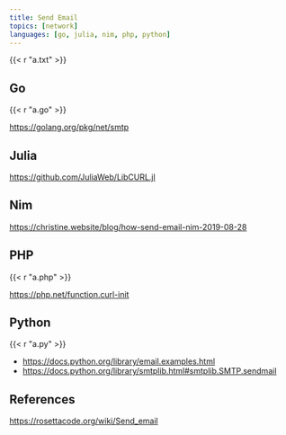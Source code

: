 ```yaml
---
title: Send Email
topics: [network]
languages: [go, julia, nim, php, python]
---
```


{{< r "a.txt" >}}

## Go

{{< r "a.go" >}}

<https://golang.org/pkg/net/smtp>

## Julia

<https://github.com/JuliaWeb/LibCURL.jl>

## Nim

<https://christine.website/blog/how-send-email-nim-2019-08-28>

## PHP

{{< r "a.php" >}}

<https://php.net/function.curl-init>

## Python

{{< r "a.py" >}}

- <https://docs.python.org/library/email.examples.html>
- <https://docs.python.org/library/smtplib.html#smtplib.SMTP.sendmail>

## References

<https://rosettacode.org/wiki/Send_email>
